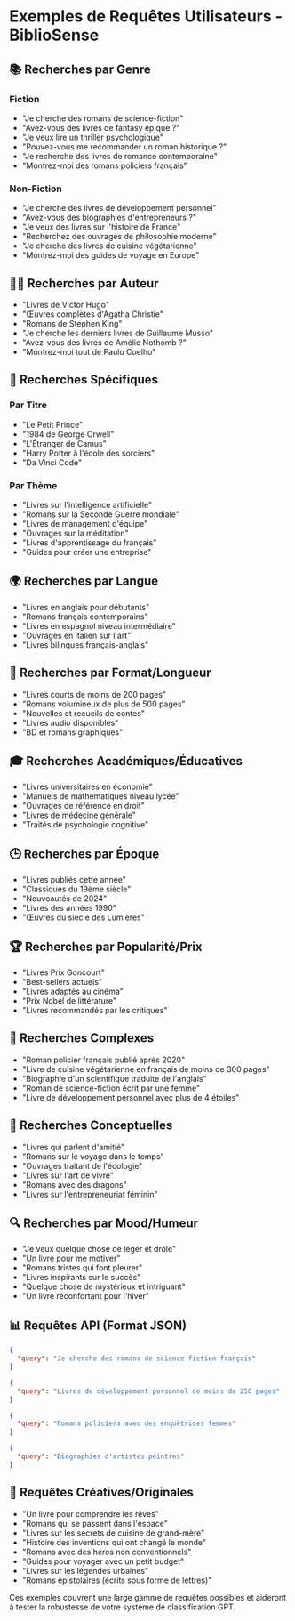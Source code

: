# Exemples de Requêtes Utilisateurs - BiblioSense

## 📚 Recherches par Genre

### Fiction
- "Je cherche des romans de science-fiction"
- "Avez-vous des livres de fantasy épique ?"
- "Je veux lire un thriller psychologique"
- "Pouvez-vous me recommander un roman historique ?"
- "Je recherche des livres de romance contemporaine"
- "Montrez-moi des romans policiers français"

### Non-Fiction
- "Je cherche des livres de développement personnel"
- "Avez-vous des biographies d'entrepreneurs ?"
- "Je veux des livres sur l'histoire de France"
- "Recherchez des ouvrages de philosophie moderne"
- "Je cherche des livres de cuisine végétarienne"
- "Montrez-moi des guides de voyage en Europe"

## 👨‍💼 Recherches par Auteur

- "Livres de Victor Hugo"
- "Œuvres complètes d'Agatha Christie"
- "Romans de Stephen King"
- "Je cherche les derniers livres de Guillaume Musso"
- "Avez-vous des livres de Amélie Nothomb ?"
- "Montrez-moi tout de Paulo Coelho"

## 🎯 Recherches Spécifiques

### Par Titre
- "Le Petit Prince"
- "1984 de George Orwell"
- "L'Étranger de Camus"
- "Harry Potter à l'école des sorciers"
- "Da Vinci Code"

### Par Thème
- "Livres sur l'intelligence artificielle"
- "Romans sur la Seconde Guerre mondiale"
- "Livres de management d'équipe"
- "Ouvrages sur la méditation"
- "Livres d'apprentissage du français"
- "Guides pour créer une entreprise"

## 🌍 Recherches par Langue

- "Livres en anglais pour débutants"
- "Romans français contemporains"
- "Livres en espagnol niveau intermédiaire"
- "Ouvrages en italien sur l'art"
- "Livres bilingues français-anglais"

## 📖 Recherches par Format/Longueur

- "Livres courts de moins de 200 pages"
- "Romans volumineux de plus de 500 pages"
- "Nouvelles et recueils de contes"
- "Livres audio disponibles"
- "BD et romans graphiques"

## 🎓 Recherches Académiques/Éducatives

- "Livres universitaires en économie"
- "Manuels de mathématiques niveau lycée"
- "Ouvrages de référence en droit"
- "Livres de médecine générale"
- "Traités de psychologie cognitive"

## 🕒 Recherches par Époque

- "Livres publiés cette année"
- "Classiques du 19ème siècle"
- "Nouveautés de 2024"
- "Livres des années 1990"
- "Œuvres du siècle des Lumières"

## 🏆 Recherches par Popularité/Prix

- "Livres Prix Goncourt"
- "Best-sellers actuels"
- "Livres adaptés au cinéma"
- "Prix Nobel de littérature"
- "Livres recommandés par les critiques"

## 🎯 Recherches Complexes

- "Roman policier français publié après 2020"
- "Livre de cuisine végétarienne en français de moins de 300 pages"
- "Biographie d'un scientifique traduite de l'anglais"
- "Roman de science-fiction écrit par une femme"
- "Livre de développement personnel avec plus de 4 étoiles"

## 💭 Recherches Conceptuelles

- "Livres qui parlent d'amitié"
- "Romans sur le voyage dans le temps"
- "Ouvrages traitant de l'écologie"
- "Livres sur l'art de vivre"
- "Romans avec des dragons"
- "Livres sur l'entrepreneuriat féminin"

## 🔍 Recherches par Mood/Humeur

- "Je veux quelque chose de léger et drôle"
- "Un livre pour me motiver"
- "Romans tristes qui font pleurer"
- "Livres inspirants sur le succès"
- "Quelque chose de mystérieux et intriguant"
- "Un livre réconfortant pour l'hiver"

## 📊 Requêtes API (Format JSON)

```json
{
  "query": "Je cherche des romans de science-fiction français"
}
```

```json
{
  "query": "Livres de développement personnel de moins de 250 pages"
}
```

```json
{
  "query": "Romans policiers avec des enquêtrices femmes"
}
```

```json
{
  "query": "Biographies d'artistes peintres"
}
```

## 🎪 Requêtes Créatives/Originales

- "Un livre pour comprendre les rêves"
- "Romans qui se passent dans l'espace"
- "Livres sur les secrets de cuisine de grand-mère"
- "Histoire des inventions qui ont changé le monde"
- "Romans avec des héros non conventionnels"
- "Guides pour voyager avec un petit budget"
- "Livres sur les légendes urbaines"
- "Romans épistolaires (écrits sous forme de lettres)"

Ces exemples couvrent une large gamme de requêtes possibles et aideront à tester la robustesse de votre système de classification GPT.
